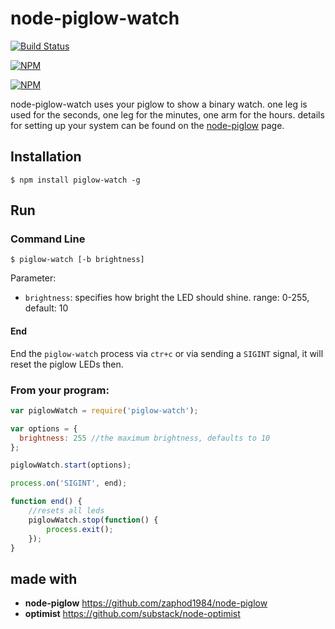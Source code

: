 # node-piglow-watch

[![Build Status](https://travis-ci.org/zaphod1984/node-piglow-watch.png)](https://travis-ci.org/zaphod1984/node-piglow-watch)

[![NPM](https://nodei.co/npm/piglow-watch.png)](https://nodei.co/npm/piglow-watch/)

[![NPM](https://nodei.co/npm-dl/piglow-watch.png?months=3)](https://nodei.co/npm/piglow-watch/)


node-piglow-watch uses your piglow to show a binary watch. one leg is used for the seconds, one leg for the minutes, one arm for the hours.
details for setting up your system can be found on the [node-piglow](https://github.com/zaphod1984/node-piglow) page.

## Installation

```
$ npm install piglow-watch -g
```

## Run

### Command Line
```
$ piglow-watch [-b brightness]
```

Parameter:

- `brightness`: specifies how bright the LED should shine. range: 0-255, default: 10

#### End

End the `piglow-watch` process via `ctr+c` or via sending a `SIGINT` signal, it will reset the piglow LEDs then.

### From your program:

```javascript
var piglowWatch = require('piglow-watch');

var options = {
  brightness: 255 //the maximum brightness, defaults to 10
};

piglowWatch.start(options);

process.on('SIGINT', end);

function end() {
    //resets all leds
    piglowWatch.stop(function() {
        process.exit();
    });
}
```

## made with
- **node-piglow** https://github.com/zaphod1984/node-piglow
- **optimist** https://github.com/substack/node-optimist
